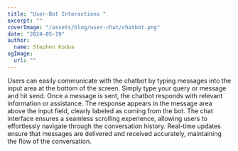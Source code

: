 ```yaml
---
title: "User-Bot Interactions "
excerpt: ""
coverImage: "/assets/blog/user-chat/chatbot.png"
date: "2024-05-19"
author:
  name: Stephen Kodua
ogImage:
  url: ""
---
```



Users can easily communicate with the chatbot by typing messages into the input area at the bottom of the screen. Simply type your query or message and hit send.
Once a message is sent, the chatbot responds with relevant information or assistance. The response appears in the message area above the input field, clearly labeled as coming from the bot.
The chat interface ensures a seamless scrolling experience, allowing users to effortlessly navigate through the conversation history.
Real-time updates ensure that messages are delivered and received accurately, maintaining the flow of the conversation.
